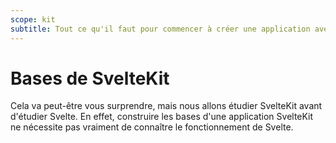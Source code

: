 ```yaml
---
scope: kit
subtitle: Tout ce qu'il faut pour commencer à créer une application avec SvelteKit
---
```


# Bases de SvelteKit

Cela va peut-être vous surprendre, mais nous allons étudier SvelteKit avant d'étudier Svelte. En
effet, construire les bases d'une application SvelteKit ne nécessite pas vraiment de connaître le
fonctionnement de Svelte.
